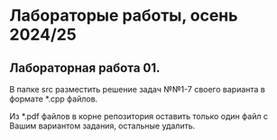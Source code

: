 # Лабораторые работы, осень 2024/25

## Лабораторная работа 01.

В папке src разместить решение задач №№1-7 своего варианта в формате *.cpp файлов.

Из *.pdf файлов в корне репозитория оставить только один файл с Вашим вариантом задания, остальные удалить.
